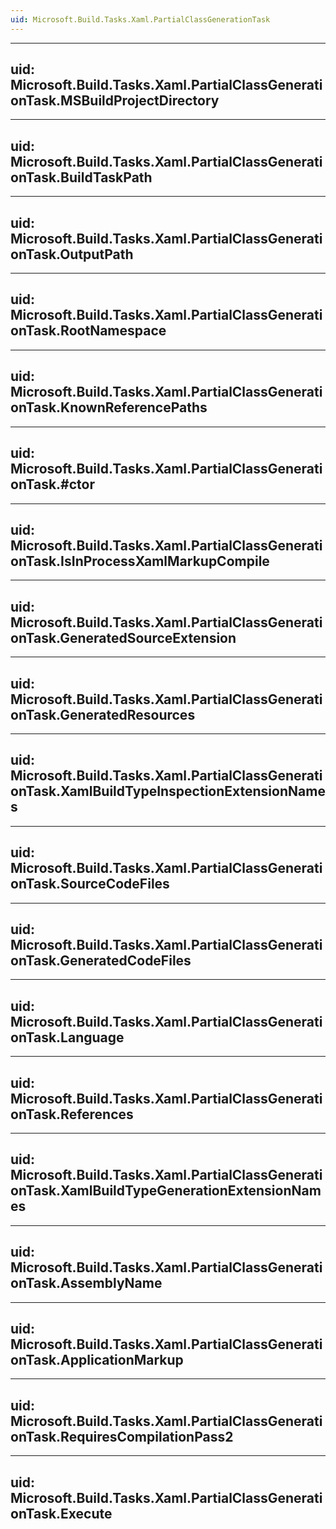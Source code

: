 ```yaml
---
uid: Microsoft.Build.Tasks.Xaml.PartialClassGenerationTask
---
```


---
uid: Microsoft.Build.Tasks.Xaml.PartialClassGenerationTask.MSBuildProjectDirectory
---

---
uid: Microsoft.Build.Tasks.Xaml.PartialClassGenerationTask.BuildTaskPath
---

---
uid: Microsoft.Build.Tasks.Xaml.PartialClassGenerationTask.OutputPath
---

---
uid: Microsoft.Build.Tasks.Xaml.PartialClassGenerationTask.RootNamespace
---

---
uid: Microsoft.Build.Tasks.Xaml.PartialClassGenerationTask.KnownReferencePaths
---

---
uid: Microsoft.Build.Tasks.Xaml.PartialClassGenerationTask.#ctor
---

---
uid: Microsoft.Build.Tasks.Xaml.PartialClassGenerationTask.IsInProcessXamlMarkupCompile
---

---
uid: Microsoft.Build.Tasks.Xaml.PartialClassGenerationTask.GeneratedSourceExtension
---

---
uid: Microsoft.Build.Tasks.Xaml.PartialClassGenerationTask.GeneratedResources
---

---
uid: Microsoft.Build.Tasks.Xaml.PartialClassGenerationTask.XamlBuildTypeInspectionExtensionNames
---

---
uid: Microsoft.Build.Tasks.Xaml.PartialClassGenerationTask.SourceCodeFiles
---

---
uid: Microsoft.Build.Tasks.Xaml.PartialClassGenerationTask.GeneratedCodeFiles
---

---
uid: Microsoft.Build.Tasks.Xaml.PartialClassGenerationTask.Language
---

---
uid: Microsoft.Build.Tasks.Xaml.PartialClassGenerationTask.References
---

---
uid: Microsoft.Build.Tasks.Xaml.PartialClassGenerationTask.XamlBuildTypeGenerationExtensionNames
---

---
uid: Microsoft.Build.Tasks.Xaml.PartialClassGenerationTask.AssemblyName
---

---
uid: Microsoft.Build.Tasks.Xaml.PartialClassGenerationTask.ApplicationMarkup
---

---
uid: Microsoft.Build.Tasks.Xaml.PartialClassGenerationTask.RequiresCompilationPass2
---

---
uid: Microsoft.Build.Tasks.Xaml.PartialClassGenerationTask.Execute
---
